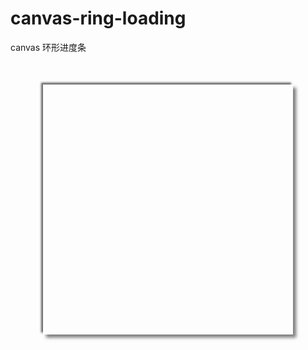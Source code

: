 # canvas-ring-loading
canvas 环形进度条
<!DOCTYPE html>
<html lang="en">
<head>
	<meta charset="UTF-8">
	<title>Document</title>
	<style>
		.box{
			width: 400px;
			height: 400px;
			margin: 50px auto;
			box-shadow: -3px -3px 3px rgba(0,0,0,.6),5px 5px 5px rgba(0,0,0,.5);
		}
	</style>
</head>
<body>
	<div class="box">
		<canvas id="canvas" width="400" height="400"></canvas>
	</div>
	<script>
		var canvas=document.querySelector('#canvas');
		var ctx=canvas.getContext('2d');
		var start={
			x:0,      //起始点的x坐标
			y:-115    //起始点的y坐标
		}
		var startTime=new Date();
		var x=start.x;
		var y=start.y;
		var r=10;     //every single point's radius
		var step=0.5; //control the frequency of drawing point or the num of the point
		var timer;    //control the end of painting
		var ctrl1=1;
		function init(){
				ctx.translate(200,200);
				ctx.beginPath();
				ctx.arc(0,0,110,0,Math.PI*2);
				ctx.stroke();
				ctx.beginPath();
				ctx.arc(0,0,120,0,Math.PI*2);
				ctx.stroke();
		}
		function paint(x,y,r){
			ctx.beginPath();
			ctx.arc(x,y,r,0,Math.PI*2);
			ctx.fillStyle="red";
			ctx.fill();
		}
		function calculateY(){
			return Math.sqrt(Math.pow(115,2)-Math.pow(x,2));
		}
		function update(){
			if(x>-115 && ctrl1){
				x-=step;
				y=-calculateY(x);
			}else if(x>=115){
				ctrl1=1;
			}else if(x<=-115){
				ctrl1=0;
				x+=step;
				y=calculateY(x);
			}else if(x<115){
				x+=step;
				y=calculateY(x);
			}
		}
		function loading_app(){
			init();
			paint(start.x,start.y);
			timer=setInterval(function(){
			if(new Date()-startTime>=22000){
				clearInterval(timer);
			}	
				update();
				paint(x,y,r);
			},20)
		}
	</script>
</body>
</html>
